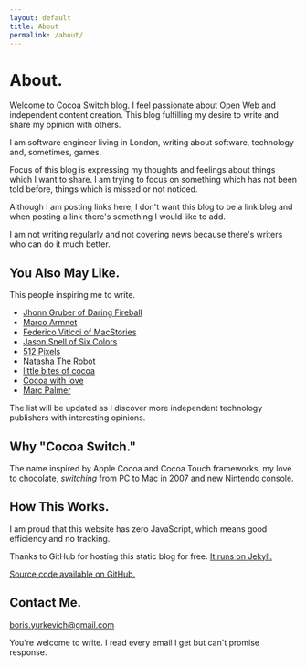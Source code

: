 ```yaml
---
layout: default
title: About
permalink: /about/
---
```


# About.

Welcome to Cocoa Switch blog. I feel passionate about Open Web and independent content creation. This blog fulfilling my desire to write and share my opinion with others.

I am software engineer living in London, writing about software, technology and, sometimes, games. 

Focus of this blog is expressing my thoughts and feelings about things which I want to share. I am trying to focus on something which has not been told before, things which is missed or not noticed.

Although I am posting links here, I don't want this blog to be a link blog and when posting a link there's something I would like to add.

I am not writing regularly and not covering news because there's writers who can do it much better.

## You Also May Like.

This people inspiring me to write.

* [Jhonn Gruber of Daring Fireball][1]
* [Marco Armnet][2]
* [Federico Viticci of MacStories][3]
* [Jason Snell of Six Colors][4]
* [512 Pixels][5]
* [Natasha The Robot][6]
* [little bites of cocoa][7]
* [Cocoa with love][8]
* [Marc Palmer][9]

The list will be updated as I discover more independent technology publishers with interesting opinions.

## Why "Cocoa Switch."

The name inspired by Apple Cocoa and Cocoa Touch frameworks, my love to chocolate, *switching* from PC to Mac in 2007 and new Nintendo console.

## How This Works.

I am proud that this website has zero JavaScript, which means good efficiency and no tracking.
  
Thanks to GitHub for hosting this static blog for free. [It runs on Jekyll.][10] 
  
[Source code available on GitHub.][11]

## Contact Me.

[boris.yurkevich@gmail.com][12]

You're welcome to write. I read every email I get but can't promise response.

[1]:	https://daringfireball.net/
[2]:	https://marco.org
[3]:	https://www.macstories.net
[4]:	https://sixcolors.com
[5]:	https://512pixels.net
[6]:	https://www.natashatherobot.com
[7]:	https://littlebitesofcocoa.com
[8]:	https://www.cocoawithlove.com
[9]:	http://marcpalmer.net
[10]:	https://jekyllrb.com
[11]:	https://github.com/borisyurkevich/borisyurkevich.github.io
[12]:	mailto:boris.yurkevich@gmail.com